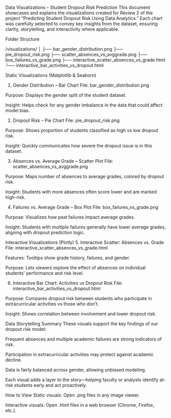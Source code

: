 Data Visualizations – Student Dropout Risk Prediction
This document showcases and explains the visualizations created for Review 2 of the project “Predicting Student Dropout Risk Using Data Analytics.” 
Each chart was carefully selected to convey key insights from the dataset, ensuring clarity, storytelling, and interactivity where applicable.

Folder Structure

/visualizations/
│
├── bar_gender_distribution.png
├── pie_dropout_risk.png
├── scatter_absences_vs_avggrade.png
├── box_failures_vs_grade.png
├── interactive_scatter_absences_vs_grade.html
└── interactive_bar_activities_vs_dropout.html

Static Visualizations (Matplotlib & Seaborn)
1. Gender Distribution – Bar Chart
File: bar_gender_distribution.png

Purpose: Displays the gender split of the student dataset.

Insight: Helps check for any gender imbalance in the data that could affect model bias.

2.  Dropout Risk – Pie Chart
File: pie_dropout_risk.png

Purpose: Shows proportion of students classified as high vs low dropout risk.

Insight: Quickly communicates how severe the dropout issue is in this dataset.

3.  Absences vs. Average Grade – Scatter Plot
File: scatter_absences_vs_avggrade.png

Purpose: Maps number of absences to average grades, colored by dropout risk.

Insight: Students with more absences often score lower and are marked high-risk.

4.  Failures vs. Average Grade – Box Plot
File: box_failures_vs_grade.png

Purpose: Visualizes how past failures impact average grades.

Insight: Students with multiple failures generally have lower average grades, aligning with dropout prediction logic.

 Interactive Visualizations (Plotly)
5.  Interactive Scatter: Absences vs. Grade
File: interactive_scatter_absences_vs_grade.html

Features: Tooltips show grade history, failures, and gender.

Purpose: Lets viewers explore the effect of absences on individual students' performance and risk level.

6.  Interactive Bar Chart: Activities vs Dropout Risk
File: interactive_bar_activities_vs_dropout.html

Purpose: Compares dropout risk between students who participate in extracurricular activities vs those who don’t.

Insight: Shows correlation between involvement and lower dropout risk.

Data Storytelling Summary
These visuals support the key findings of our dropout risk model:

Frequent absences and multiple academic failures are strong indicators of risk.

Participation in extracurricular activities may protect against academic decline.

Data is fairly balanced across gender, allowing unbiased modeling.

Each visual adds a layer to the story—helping faculty or analysts identify at-risk students early and act proactively.

How to View
Static visuals: Open .png files in any image viewer.

Interactive visuals: Open .html files in a web browser (Chrome, Firefox, etc.).
